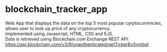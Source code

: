 # blockchain_tracker_app
Web App that displays the data on the top 5 most popular cyrptocurrencies, allows user to look up price of any cryptocurrency. <br/>
Implemented using Javascript, HTML, CSS and EJS. <br/>
Data is retrieved using Blockchain.com Exchange REST API: https://api.blockchain.com/v3/#/unauthenticated/getTickerBySymbol

